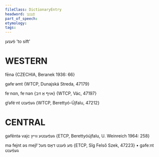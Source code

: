 ```yaml
---
fileClass: DictionaryEntry
headword: פֿענען
part_of_speech: 
etymology: 
tags: 
---
```

פֿענען
'to sift'

WESTERN
========

fēnə {CZECHIA, Beranek 1936: 66}

gəfeˑəmt {WTCP, Dunajská Streda, 47179}

feˑnαn, feˑnən {אויף אַ זיב} {WTCP, Vác, 47197}

gʲəféˑnt געפֿענט {WTCP, Berettyó-Újfalu, 47212}

CENTRAL
========

gəfēntə vajc געפֿענטע ווייץ {ETCP, Berettyóújfalu, U. Weinreich 1964: 258}

mə fejnt əs mejlʲ מע פֿענט דאָס מעל {ETCP, Sîg Felső Szek, 47223}
	•	gəfeːnt געפֿענט